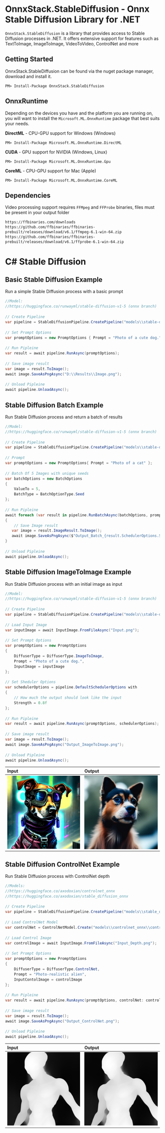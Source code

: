 ﻿# OnnxStack.StableDiffusion - Onnx Stable Diffusion Library for .NET

`OnnxStack.StableDiffusion` is a library that provides access to Stable Diffusion processes in .NET. 
It offers extensive support for features such as TextToImage, ImageToImage, VideoToVideo, ControlNet and more

## Getting Started

OnnxStack.StableDiffusion can be found via the nuget package manager, download and install it.
```
PM> Install-Package OnnxStack.StableDiffusion
```

## OnnxRuntime
Depending on the devices you have and the platform you are running on, you will want to install the `Microsoft.ML.OnnxRuntime` package that best suits your needs.

**DirectML** - CPU-GPU support for Windows (Windows)
```
PM> Install-Package Microsoft.ML.OnnxRuntime.DirectML
```

**CUDA** - GPU support for NVIDIA (Windows, Linux)
```
PM> Install-Package Microsoft.ML.OnnxRuntime.Gpu
```

**CoreML** - CPU-GPU support for Mac (Apple)
```
PM> Install-Package Microsoft.ML.OnnxRuntime.CoreML
```


## Dependencies
Video processing support requires `FFMpeg` and `FFProbe` binaries, files must be present in your output folder
```
https://ffbinaries.com/downloads
https://github.com/ffbinaries/ffbinaries-prebuilt/releases/download/v6.1/ffmpeg-6.1-win-64.zip
https://github.com/ffbinaries/ffbinaries-prebuilt/releases/download/v6.1/ffprobe-6.1-win-64.zip
```


# C# Stable Diffusion

## Basic Stable Diffusion Example
Run a simple Stable Diffusion process with a basic prompt
```csharp
//Model: 
//https://huggingface.co/runwayml/stable-diffusion-v1-5 (onnx branch)

// Create Pipeline
var pipeline = StableDiffusionPipeline.CreatePipeline("models\\stable-diffusion-v1-5");

// Set Prompt Options
var promptOptions = new PromptOptions { Prompt = "Photo of a cute dog." };

// Run Pipleine
var result = await pipeline.RunAsync(promptOptions);

// Save image result
var image = result.ToImage();
await image.SaveAsPngAsync("D:\\Results\\Image.png");

// Unload Pipleine
await pipeline.UnloadAsync();
```

## Stable Diffusion Batch Example
Run Stable Diffusion process and return a batch of results
```csharp
//Model: 
//https://huggingface.co/runwayml/stable-diffusion-v1-5 (onnx branch)

// Create Pipeline
var pipeline = StableDiffusionPipeline.CreatePipeline("models\\stable-diffusion-v1-5");

// Prompt
var promptOptions = new PromptOptions{ Prompt = "Photo of a cat" };

// Batch Of 5 Images with unique seeds
var batchOptions = new BatchOptions
{
    ValueTo = 5,
    BatchType = BatchOptionType.Seed
};

// Run Pipleine
await foreach (var result in pipeline.RunBatchAsync(batchOptions, promptOptions))
{
    // Save Image result
   var image = result.ImageResult.ToImage();
   await image.SaveAsPngAsync($"Output_Batch_{result.SchedulerOptions.Seed}.png");
}

// Unload Pipleine
await pipeline.UnloadAsync();

```



## Stable Diffusion ImageToImage Example
Run Stable Diffusion process with an initial image as input
```csharp
//Model: 
//https://huggingface.co/runwayml/stable-diffusion-v1-5 (onnx branch)

// Create Pipeline
var pipeline = StableDiffusionPipeline.CreatePipeline("models\\stable-diffusion-v1-5");

// Load Input Image
var inputImage = await InputImage.FromFileAsync("Input.png");

// Set Prompt Options
var promptOptions = new PromptOptions
{
    DiffuserType = DiffuserType.ImageToImage,
    Prompt = "Photo of a cute dog.",
    InputImage = inputImage
};

// Set Sheduler Options
var schedulerOptions = pipeline.DefaultSchedulerOptions with
{
    // How much the output should look like the input
    Strength = 0.8f 
};

// Run Pipleine
var result = await pipeline.RunAsync(promptOptions, schedulerOptions);

// Save image result
var image = result.ToImage();
await image.SaveAsPngAsync("Output_ImageToImage.png");

// Unload Pipleine
await pipeline.UnloadAsync();
```
| Input  | Output |
| :--- | :--- |
<img src="../Assets/Samples/Input.png" width="256"/> | <img src="../Assets/Samples/Output_ImageToImage.png" width="256"/>


## Stable Diffusion ControlNet Example
Run Stable Diffusion process with ControlNet depth
```csharp
//Models: 
//https://huggingface.co/axodoxian/controlnet_onnx
//https://huggingface.co/axodoxian/stable_diffusion_onnx

// Create Pipeline
var pipeline = StableDiffusionPipeline.CreatePipeline("models\\stable_diffusion_onnx", ModelType.ControlNet);

// Load ControlNet Model
var controlNet = ControlNetModel.Create("models\\controlnet_onnx\\controlnet\\depth.onnx");

// Load Control Image
var controlImage = await InputImage.FromFileAsync("Input_Depth.png");

// Set Prompt Options
var promptOptions = new PromptOptions
{
    DiffuserType = DiffuserType.ControlNet,
    Prompt = "Photo-realistic alien",
    InputContolImage = controlImage
};

// Run Pipleine
var result = await pipeline.RunAsync(promptOptions, controlNet: controlNet) ;

// Save image result
var image = result.ToImage();
await image.SaveAsPngAsync("Output_ControlNet.png");

// Unload Pipleine
await pipeline.UnloadAsync();
```
| Input  | Output |
| :--- | :--- |
<img src="../Assets/Samples/Input_Depth.png" width="256"/> | <img src="../Assets/Samples/Input_Depth.png" width="256"/>